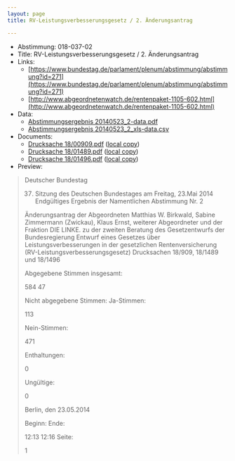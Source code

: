 ```yaml
---
layout: page
title: RV-Leistungsverbesserungsgesetz / 2. Änderungsantrag

---
```


* Abstimmung: 018-037-02
* Title: RV-Leistungsverbesserungsgesetz / 2. Änderungsantrag
* Links: 
    * [https://www.bundestag.de/parlament/plenum/abstimmung/abstimmung?id=271](https://www.bundestag.de/parlament/plenum/abstimmung/abstimmung?id=271)
    * [http://www.abgeordnetenwatch.de/rentenpaket-1105-602.html](http://www.abgeordnetenwatch.de/rentenpaket-1105-602.html)
* Data: 
    * [Abstimmungsergebnis 20140523_2-data.pdf](/res/abstimmungsliste/20140523_2-data.pdf)
    * [Abstimmungsergebnis 20140523_2_xls-data.csv](/res/abstimmungsliste/analyses/20140523_2_xls-data.csv)
* Documents: 
    * [Drucksache 18/00909.pdf](http://dip21.bundestag.de/dip21/btd/18/009/1800909.pdf) ([local copy](/res/abstimmungsdaten/018-037-02/1800909.pdf))
    * [Drucksache 18/01489.pdf](http://dip21.bundestag.de/dip21/btd/18/014/1801489.pdf) ([local copy](/res/abstimmungsdaten/018-037-02/1801489.pdf))
    * [Drucksache 18/01496.pdf](http://dip21.bundestag.de/dip21/btd/18/014/1801496.pdf) ([local copy](/res/abstimmungsdaten/018-037-02/1801496.pdf))
* Preview: 
> Deutscher Bundestag
> 
> 37. Sitzung des Deutschen Bundestages
> am Freitag, 23.Mai 2014
> Endgültiges Ergebnis der Namentlichen Abstimmung Nr. 2
> 
> Änderungsantrag der Abgeordneten Matthias W. Birkwald, Sabine Zimmermann
> (Zwickau), Klaus Ernst, weiterer Abgeordneter und der Fraktion DIE LINKE.
> zu der zweiten Beratung des Gesetzentwurfs der Bundesregierung
> Entwurf eines Gesetzes über Leistungsverbesserungen in der gesetzlichen
> Rentenversicherung (RV-Leistungsverbesserungsgesetz)
> Drucksachen 18/909, 18/1489 und 18/1496
> 
> Abgegebene Stimmen insgesamt:
> 
> 584
> 47
> 
> Nicht abgegebene Stimmen:
> Ja-Stimmen:
> 
> 113
> 
> Nein-Stimmen:
> 
> 471
> 
> Enthaltungen:
> 
> 0
> 
> Ungültige:
> 
> 0
> 
> Berlin, den 23.05.2014
> 
> Beginn:
> Ende:
> 
> 12:13
> 12:16
> Seite:
> 
> 1
> 
> 
